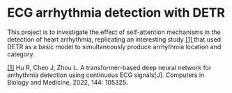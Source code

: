 # ECG arrhythmia detection with DETR

This project is to investigate the effect of self-attention mechanisms in the detection of heart arrhythmia, replicating an interesting study [[1] ](https://www.sciencedirect.com/science/article/abs/pii/S0010482522001172)that used DETR as a basic model to simultaneously produce arrhythmia location and category.

[[1]](https://www.sciencedirect.com/science/article/abs/pii/S0010482522001172 "Hu R, Chen J, Zhou L. A transformer-based deep neural network for arrhythmia detection using continuous ECG signals[J]. Computers in Biology and Medicine, 2022, 144: 105325.") Hu R, Chen J, Zhou L. A transformer-based deep neural network for arrhythmia detection using continuous ECG signals[J]. Computers in Biology and Medicine, 2022, 144: 105325.

